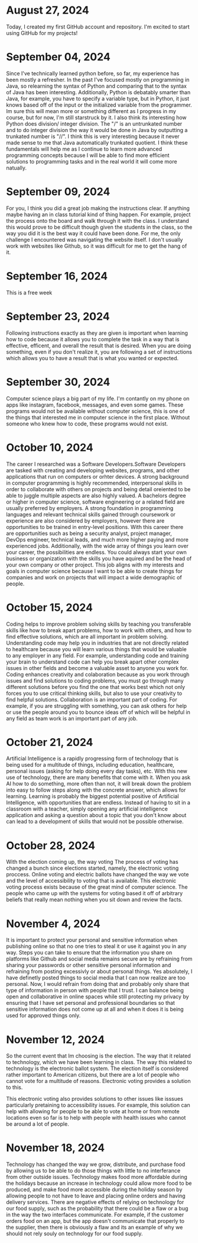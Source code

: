 # August 27, 2024
Today, I created my first GitHub account and repository. I'm excited to start using GitHub for my projects!

# September 04, 2024
Since I've technically learned python before, so far, my experience has been mostly a refresher. In the past I've focused mostly on programming in Java, so relearning the syntax of Python and comparing that to the syntax of Java has been interesting. Additionally, Python is debatably smarter than Java, for example, you  have to specify a variable type, but in Python, it just knows based off of the input or the initialized variable from the programmer. Im sure this will mean more or something different as I progress in my course, but for now, I'm still starstruck by it. I also think its interesting how Python does division/ integer division. The "/" is an untrunkated number and to do integer division the way it would be done in Java by outputting a trunkated number is "//". I think this is very interesting because it never made sense to me that Java automatically trunkated quotient. I think these fundamentals will help me as I continue to learn more advanced programming concepts because I will be able to find more efficient solutions to programming tasks and in the real world it will come more natually. 

# September 09, 2024
For you, I think you did a great job making the instructions clear. If anything maybe having an in class tutorial kind of thing happen. For example, project the process onto the board and walk through it with the class. I understand this would prove to be difficult though given the students in the class, so the way you did it is the best way it could have been done. For me, the only challenge I encountered was navigating the website itself. I don't usually work with websites like Github, so it was difficult for me to get the hang of it. 

# September 16, 2024
This is a free week

# September 23, 2024
Following instructions exactly as they are given is important when learning how to code because it allows you to complete the task in a way that is effective, efficent, and overall the result that is desired. When you are doing something, even if you don't realize it, you are following a set of instructions which allows you to have a result that is what you wanted or expected. 

# September 30, 2024
Computer science plays a big part of my life. I'm contantly on my phone on apps like instagram, facebook, messages, and even some games. These programs would not be available without computer science, this is one of the things that interested me in computer science in the first place. Without someone who knew how to code, these programs would not exist. 

# October 10, 2024
The career I researched was a Software Developers.Software Developers are tasked with creating and developing websites, programs, and other applications that run on computers or orhter devices. A strong background in computer programming is highly recommended, interpersonal skills in order to collaborate with others on projects and being detail oreiented to be able to juggle multiple aspects are also highly valued. A bachelors degree or higher in computer science, software engineering or a related field are usually preferred by employers. A strong foundation in programming languages and relevant technical skills gained through coursework or experience are also considered by employers, however there are opportunities to be trained in entry-level positions. With this career there are opportunities such as being a security analyst, project manager, DevOps engineer, technical leads, and much more higher paying and more experienced jobs. Additionally, with the wide array of things you learn over your career, the possibilities are endless. You could always start your own business or organization with the skills you have aquired and be the head of your own company or other project. This job aligns with my interests and goals in computer science because I want to be able to create things for companies and work on projects that will impact a wide demographic of people. 

# October 15, 2024
Coding helps to improve problem solving skills by teaching you transferable skills like how to break apart problems, how to work with others, and how to find effective solutions, which are all important in problem solving. Understanding code may help you in industries that are not directly related to healthcare because you will learn various things that would be valuable to any employer in any field. For example, understanding code and training your brain to understand code can help you break apart other complex issues in other fields and become a valuable asset to anyone you work for. Coding enhances creativity and colaboration because as you work through issues and find solutions to coding problems, you must go through many different solutions before you find the one that works best which not only forces you to use critical thinking skills, but also to use your creativity to find helpful solutions. Collaboration is an important part of coding. For example, if you are struggling with something, you can ask others for help or use the people around you to bounce ideas off of which will be helpful in any field as team work is an important part of any job. 

# October 21, 2024
Artificial Intelligence is a rapidly progressing form of technology that is being used for a multitude of things, including education, healthcare, personal issues (asking for help doing every day tasks), etc. With this new use of technology, there are many benefits that come with it. When you ask AI how to do something, more often than not, it will break down the problem into easy to follow steps along with the concrete answer, which allows for learning. Learning is probably the biggest potential positive of Artificial Intelligence, with opportunities that are endless. Instead of having to sit in a classroom with a teacher, simply opening any artificial intelligence application and asking a question about a topic that you don't know about can lead to a development of skills that would not be possible otherwise. 

# October 28, 2024
With the election coming up, the way voting
The process of voting has changed a bunch since elections started, namely, the electronic voting proccess. Online voting and electric ballots have changed the way we vote and the level of accessibility to voting that is available. This electronic voting process exists because of the great mind of computer science. The people who came up with the systems for voting based it off of arbitrary beliefs that really mean nothing when you sit down and review the facts. 

# November 4, 2024
It is important to protect your personal and sensitive information when publishing online so that no one tries to steal it or use it against you in any way. Steps you can take to ensure that the information you share on platforms like Github and social media remains secure are by refraining from sharing your passwords or other sensitive personal information and refraining from posting excessivly or about personal things. Yes absolutely, I have definetly posted things to social media that I can now realize are too personal. Now, I would refrain from doing that and probably only share that type of information in person with people that I trust. I can balance being open and collaborative in online spaces while still protecting my privacy by ensuring that I have set personal and professional boundaries so that sensitive information does not come up at all and when it does it is being used for approved things only. 

# November 12, 2024
So the current event that Im choosing is the election. The way that it related to technology, which we have been learning in class. The way this related to technology is the electronic ballot system. The election itself is considered rather important to American citizens, but there are a lot of people who cannot vote for a multitude of reasons. Electronic voting provides a solution to this. 

This electronic voting also provides solutions to other issues like isssues particularly pretaining to accessibility issues. For example, this solution can help with allowing for people to be able to vote at home or from remote locations even so far is to help with people with health issues who cannot be around a lot of people.

# November 18, 2024
Technology has changed the way we grow, distribute, and purchase food by allowing us to be able to do those things with little to no interferance from other outside issues. Technology makes food more affordable during the holidays because an increase in technology could allow more food to be produced, and make food more accessible during the holiday season by allowing people to not have to leave and placing online orders and having delivery services. There are negative effects of relying on technology for our food supply, such as the probability that there could be a flaw or a bug in the way the two interfaces communicate. For example, if the customer orders food on an app, but the app doesn't communicate that properly to the supplier, then there is obviously a flaw and its an example of why we should not rely souly on technology for our food supply.
